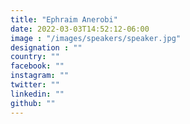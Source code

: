 ```yaml
---
title: "Ephraim Anerobi"
date: 2022-03-03T14:52:12-06:00
image : "/images/speakers/speaker.jpg"
designation : ""
country: ""
facebook: ""
instagram: ""
twitter: ""
linkedin: ""
github: ""
---
```

